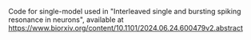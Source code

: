 Code for single-model used in "Interleaved single and bursting spiking resonance in neurons", 
available at https://www.biorxiv.org/content/10.1101/2024.06.24.600479v2.abstract

